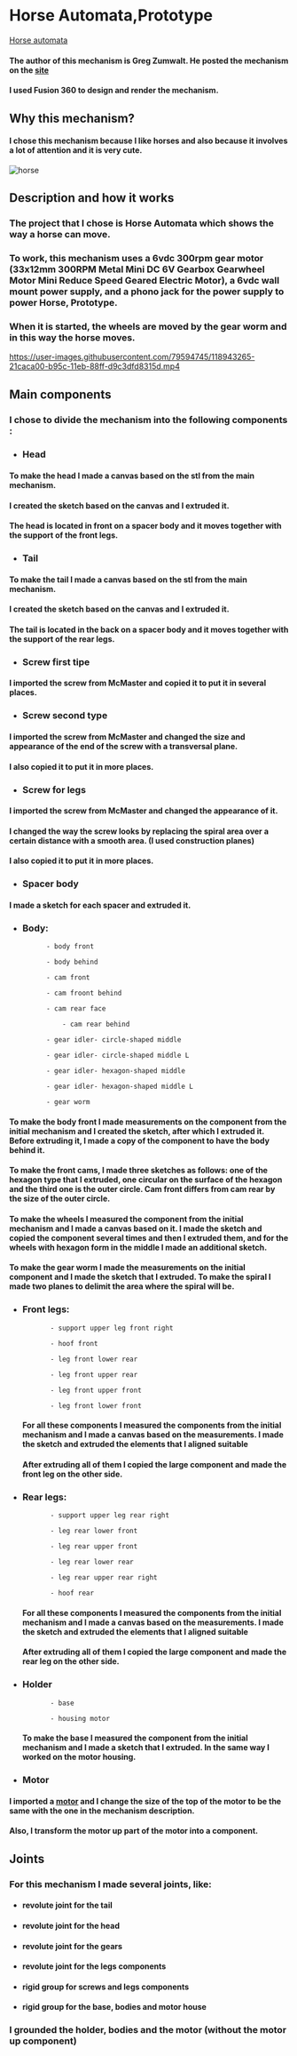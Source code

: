 # Horse Automata,Prototype

[Horse automata](https://www.youtube.com/watch?v=dtO8aX2QzzY)

#### The author of this mechanism is Greg Zumwalt.  He posted the mechanism on the [site](https://www.instructables.com/Horse-Prototype/)

#### I used Fusion 360 to design and render the mechanism.

## Why this mechanism?
#### I chose this mechanism because I like horses and also because it involves a lot of attention and it is very cute.
 
![horse](https://user-images.githubusercontent.com/79594745/118943038-f051fe80-b95b-11eb-9969-98aa213c3c0c.jpg)

## Description and how it works

 ### The project that I chose is Horse Automata which shows the way a horse can move.

 ### To work, this mechanism uses a 6vdc 300rpm gear motor (33x12mm 300RPM Metal Mini DC 6V Gearbox Gearwheel Motor Mini Reduce Speed Geared Electric Motor), a 6vdc wall mount power supply, and a phono jack for the power supply to power Horse, Prototype.

 ### When it is started, the wheels are moved by the gear worm and in this way the horse moves.

https://user-images.githubusercontent.com/79594745/118943265-21caca00-b95c-11eb-88ff-d9c3dfd8315d.mp4


## Main components 
### I chose to divide the mechanism into the following components :

- ### Head
	
 #### To make the head I made a canvas based on the stl from the main mechanism.

 #### I created the sketch based on the canvas and I extruded it.

 #### The head is located in front on a spacer body and it moves together with the support of the front legs.

- ### Tail
 #### To make the tail I made a canvas based on the stl from the main mechanism.

 #### I created the sketch based on the canvas and I extruded it.

 #### The tail is located in the back on a spacer body and it moves together with the support of the rear legs.

- ### Screw first tipe
 #### I imported the screw from McMaster and copied it to put it in several places.

- ### Screw second type
 #### I imported the screw from McMaster and changed the size and appearance of the end of the screw with a transversal plane.
 
 #### I also copied it to put it in more places.
 
- ### Screw for legs
 #### I imported the screw from McMaster and changed the appearance of it. 
 #### I changed the way the screw looks by replacing the spiral area over a certain distance with a smooth area. (I used construction planes)
 
 #### I also copied it to put it in more places.

- ### Spacer body
 #### I made a sketch for each spacer and extruded it.

- ### Body:
		        
			- body front
		        
			- body behind
		        
			- cam front
		        
			- cam froont behind
		        
			- cam rear face
		       
		        - cam rear behind
		        
			- gear idler- circle-shaped middle 
		        
			- gear idler- circle-shaped middle L 
		        
			- gear idler- hexagon-shaped middle
		        
			- gear idler- hexagon-shaped middle L
		        
			- gear worm
		        
 
 
 #### To make the body front I made measurements on the component from the initial mechanism and I created the sketch, after which I extruded it. Before extruding it, I made a copy of the component to have the body behind it.
  #### To make the front cams, I made three sketches as follows: one of the hexagon type that I extruded, one circular on the surface of the hexagon and the third one is the outer circle. Cam front differs from cam rear by the size of the outer circle.
  #### To make the wheels I measured the component from the initial mechanism and I made a canvas based on it. I made the sketch and copied the component several times and then I extruded them, and for the wheels with hexagon form in the middle I made an additional sketch.
  #### To make the gear worm I made the measurements on the initial component and I made the sketch that I extruded. To make the spiral I made two planes to delimit the area where the spiral will be.

- ### Front legs:
		         
      		         
			 - support upper leg front right
		         
			 - hoof front
		         
			 - leg front lower rear
		         
			 - leg front upper rear
		         
			 - leg front upper front
		         
			 - leg front lower front

  #### For all these components I measured the components from the initial mechanism and I made a canvas based on the measurements. I made the sketch and extruded the elements that I aligned suitable
  #### After extruding all of them I copied the large component and made the front leg on the other side.

- ### Rear legs:
		         
		         
			 - support upper leg rear right
		         
			 - leg rear lower front
		         
			 - leg rear upper front
		         
			 - leg rear lower rear
		         
			 - leg rear upper rear right
		         
			 - hoof rear

  
  #### For all these components I measured the components from the initial mechanism and I made a canvas based on the measurements. I made the sketch and extruded the elements that I aligned suitable
  #### After extruding all of them I copied the large component and made the rear leg on the other side.

- ### Holder
		         
			 - base
		         
			 - housing motor

   #### To make the base I measured the component from the initial mechanism and I made a sketch that I extruded. In the same way I worked on the motor housing.

- ### Motor 
 #### I imported a [motor](https://grabcad.com/library/n20-brushed-dc-gearmotor-single-shaft-1) and I change the size of the top of the motor to be the same with the one in the mechanism description.
 #### Also, I transform the motor up part of the motor into a component.


## Joints

### For this mechanism I made several joints, like:
 - #### revolute joint for the tail
 
 - #### revolute joint for the head
 
 - #### revolute joint for the gears
 
 - #### revolute joint for the legs components
 
 - #### rigid group for screws and legs components
 
 - #### rigid group for the base, bodies and motor house
 
### I grounded the holder, bodies and the motor (without the motor up component)


	
